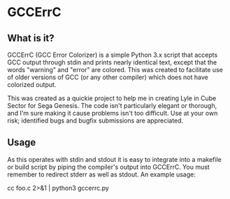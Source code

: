 GCCErrC
=======

What is it?
-----------
GCCErrC (GCC Error Colorizer) is a simple Python 3.x script that accepts GCC output through stdin and prints nearly identical text, except that the words "warning" and "error" are colored. This was created to facilitate use of older versions of GCC (or any other compiler) which does not have colorized output.

This was created as a quickie project to help me in creating Lyle in Cube Sector for Sega Genesis. The code isn't particularly elegant or thorough, and I'm sure making it cause problems isn't too difficult. Use at your own risk; identified bugs and bugfix submissions are appreciated.

Usage
-----
As this operates with stdin and stdout it is easy to integrate into a makefile or build script by piping the compiler's output into GCCErrC. You must remember to redirect stderr as well as stdout. An example usage:

cc foo.c 2>&1 | python3 gccerrc.py

